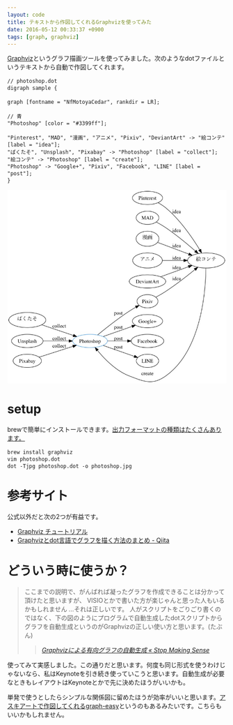 ```yaml
---
layout: code
title: テキストから作図してくれるGraphvizを使ってみた
date: 2016-05-12 00:33:37 +0900
tags: [graph, graphviz]
---
```


[Graphviz](http://www.graphviz.org/)というグラフ描画ツールを使ってみました。次のようなdotファイルというテキストから自動で作図してくれます。

```
// photoshop.dot
digraph sample {

graph [fontname = "NfMotoyaCedar", rankdir = LR];

// 青
"Photoshop" [color = "#3399ff"];

"Pinterest", "MAD", "漫画", "アニメ", "Pixiv", "DeviantArt" -> "絵コンテ" [label = "idea"];
"ぱくたそ", "Unsplash", "Pixabay" -> "Photoshop" [label = "collect"];
"絵コンテ" -> "Photoshop" [label = "create"];
"Photoshop" -> "Google+", "Pixiv", "Facebook", "LINE" [label = "post"];
}
```

![Photoshopの図](photoshop.jpg)

# setup

brewで簡単にインストールできます。[出力フォーマットの種類はたくさんあります。](http://www.graphviz.org/doc/info/output.html)

```
brew install graphviz
vim photoshop.dot
dot -Tjpg photoshop.dot -o photoshop.jpg
```

# 参考サイト
公式以外だと次の2つが有益です。

* [Graphviz チュートリアル](http://homepage3.nifty.com/kaku-chan/graphviz/index.html)
* [Graphvizとdot言語でグラフを描く方法のまとめ - Qiita](http://qiita.com/rubytomato@github/items/51779135bc4b77c8c20d)

# どういう時に使うか？

> ここまでの説明で、がんばれば凝ったグラフを作成できることは分かって頂けたと思いますが、 VISIOとかで書いた方が楽じゃんと思った人もいるかもしれません …それは正しいです。  人がスクリプトをごりごり書くのではなく、下の図のようにプログラムで自動生成したdotスクリプトからグラフを自動生成というのがGraphvizの正しい使い方と思います。(たぶん)
>
> > <cite>[Graphvizによる有向グラフの自動生成 « Stop Making Sense](http://99blues.dyndns.org/blog/2010/01/graphviz/)</cite>

使ってみて実感しました。この通りだと思います。何度も同じ形式を使うわけじゃないなら、私はKeynoteを引き続き使っていこうと思います。自動生成が必要なときもレイアウトはKeynoteとかで先に決めたほうがいいかも。

単発で使うとしたらシンプルな関係図に留めたほうが効率がいいと思います。[アスキアートで作図してくれるgraph-easy](http://www.showa-corp.jp/special/graphtools/graph-easy.html)というのもあるみたいです。こちらもいいかもしれません。
